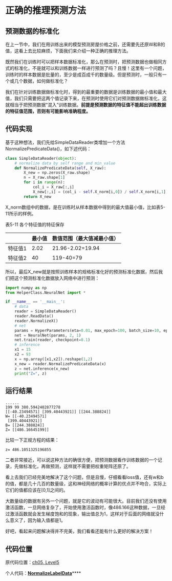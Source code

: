 # 正确的推理预测方法

## 预测数据的标准化

在上一节中，我们在用训练出来的模型预测房屋价格之前，还需要先还原W和B的值，这看上去比较麻烦，下面我们来介绍一种正确的推理方法。

既然我们在训练时可以把样本数据标准化，那么在预测时，把预测数据也做相同方式的标准化，不是就可以和训练数据一样进行预测了吗？且慢！这里有一个问题，训练时的样本数据是批量的，至少是成百成千的数量级。但是预测时，一般只有一个或几个数据，如何做标准化？

我们在针对训练数据做标准化时，得到的最重要的数据是训练数据的最小值和最大值，我们只需要把这两个值记录下来，在预测时使用它们对预测数据做标准化，这就相当于把预测数据“混入”训练数据。**前提是预测数据的特征值不能超出训练数据的特征值范围，否则有可能影响准确程度。**

## 代码实现

基于这种想法，我们先给SimpleDataReader类增加一个方法NormalizePredicateData\(\)，如下述代码：

```python
class SimpleDataReader(object):
    # normalize data by self range and min_value
    def NormalizePredicateData(self, X_raw):
        X_new = np.zeros(X_raw.shape)
        n = X_raw.shape[1]
        for i in range(n):
            col_i = X_raw[:,i]
            X_new[:,i] = (col_i - self.X_norm[i,0]) / self.X_norm[i,1]
        return X_new
```

X\_norm数组中的数据，是在训练时从样本数据中得到的最大值最小值，比如表5-11所示的样例。

表5-11 各个特征值的特征保存

|  | 最小值 | 数值范围（最大值减最小值） |
| :--- | :--- | :--- |
| 特征值1 | 2.02 | 21.96-2.02=19.94 |
| 特征值2 | 40 | 119-40=79 |

所以，最后X\_new就是按照训练样本的规格标准化好的预测标准化数据，然后我们把这个预测标准化数据放入网络中进行预测：

```python
import numpy as np
from HelperClass.NeuralNet import *

if __name__ == '__main__':
    # data
    reader = SimpleDataReader()
    reader.ReadData()
    reader.NormalizeX()
    # net
    params = HyperParameters(eta=0.01, max_epoch=100, batch_size=10, eps = 1e-5)
    net = NeuralNet(params, 2, 1)
    net.train(reader, checkpoint=0.1)
    # inference
    x1 = 15
    x2 = 93
    x = np.array([x1,x2]).reshape(1,2)
    x_new = reader.NormalizePredicateData(x)
    z = net.inference(x_new)
    print("Z=", z)
```

## 运行结果

```text
......
199 99 380.5942402877278 
[[-40.23494571] [399.40443921]] [[244.388824]]
W= [[-40.23494571]
 [399.40443921]]
B= [[244.388824]]
Z= [[486.16645199]]
```

比较一下正规方程的结果：

```text
z= 486.1051325196855
```

二者非常接近，可以说这种方法的确很方便，把预测数据看作训练数据的一个记录，先做标准化，再做预测，这样就不需要把权重矩阵还原了。

看上去我们已经完美地解决了这个问题，但是且慢，仔细看看loss值，还有w和b的值，都是几十几百的数量级，这和神经网络的概率计算的优点并不吻合，实际上它们的值都应该在\[0,1\]之间的。

大数量级的数据有另外一个问题，就是它的波动有可能很大。目前我们还没有使用激活函数，一旦网络复杂了，开始使用激活函数时，像486.166这种数据，一旦经过激活函数就会发生梯度饱和的现象，输出值总为1，这样对于后面的网络就没什么意义了，因为输入值都是1。

好吧，看起来问题解决得并不完美，我们看看还能有什么更好的解决方案！

## 代码位置

原代码位置：[ch05, Level5](https://github.com/microsoft/ai-edu/blob/master/A-%E5%9F%BA%E7%A1%80%E6%95%99%E7%A8%8B/A2-%E7%A5%9E%E7%BB%8F%E7%BD%91%E7%BB%9C%E5%9F%BA%E6%9C%AC%E5%8E%9F%E7%90%86%E7%AE%80%E6%98%8E%E6%95%99%E7%A8%8B/SourceCode/ch05-MultiVariableLinearRegression/level5_NormalizePredicateData.py)

个人代码：[**NormalizeLabelData**](https://github.com/Knowledge-Precipitation-Tribe/Neural-network/blob/master/MultiVariableLinearRegression/NormalizeLabelData.py)\*\*\*\*

